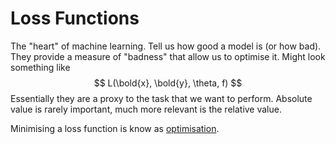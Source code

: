 # Loss Functions

The "heart" of machine learning. Tell us how good a model is (or how bad). They
provide a measure of "badness" that allow us to optimise it. Might look
something like
$$
L(\bold{x}, \bold{y}, \theta, f)
$$
Essentially they are a proxy to the task that we want to perform. Absolute value
is rarely important, much more relevant is the relative value.

Minimising a loss function is know as [optimisation](202210061228.md).
